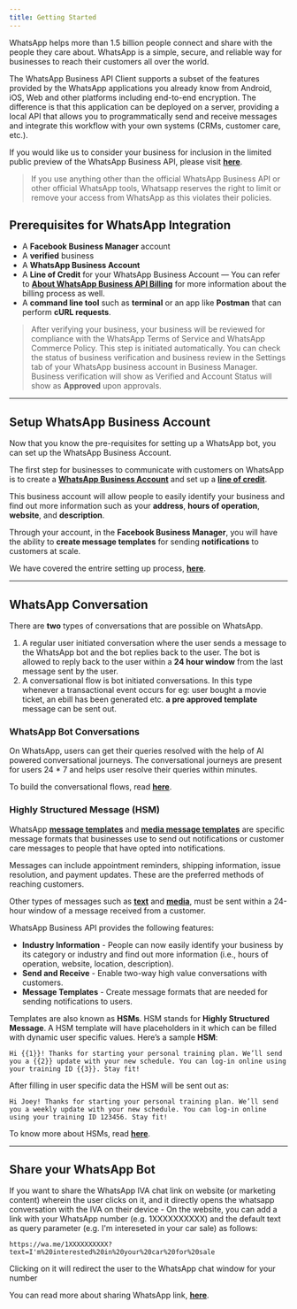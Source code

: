 ```yaml
---
title: Getting Started
---
```


WhatsApp helps more than 1.5 billion people connect and share with the people they care about. WhatsApp is a simple, secure, and reliable way for businesses to reach their customers all over the world.

The WhatsApp Business API Client supports a subset of the features provided by the WhatsApp applications you already know from Android, iOS, Web and other platforms including end-to-end encryption. The difference is that this application can be deployed on a server, providing a local API that allows you to programmatically send and receive messages and integrate this workflow with your own systems (CRMs, customer care, etc.).

If you would like us to consider your business for inclusion in the limited public preview of the WhatsApp Business API, please visit [**here**](https://www.facebook.com/business/m/whatsapp/business-api).

> If you use anything other than the official WhatsApp Business API or other official WhatsApp tools, Whatsapp reserves the right to limit or remove your access from WhatsApp as this violates their policies.

## Prerequisites for WhatsApp Integration  

- A **Facebook Business Manager** account
- A **verified** business
- A **WhatsApp Business Account**
- A **Line of Credit** for your WhatsApp Business Account — You can refer to [**About WhatsApp Business API Billing**](https://www.facebook.com/business/help/2225184664363779?id=2129163877102343) for more information about the billing process as well.
- A **command line tool** such as **terminal** or an app like **Postman** that can perform **cURL requests**.

> After verifying your business, your business will be reviewed for compliance with the WhatsApp Terms of Service and WhatsApp Commerce Policy. This step is initiated automatically. You can check the status of business verification and business review in the Settings tab of your WhatsApp business account in Business Manager. Business verification will show as Verified and Account Status will show as **Approved** upon approvals.

<hr>

## Setup WhatsApp Business Account

Now that you know the pre-requisites for setting up a WhatsApp bot, you can set up the WhatsApp Business Account.

The first step for businesses to communicate with customers on WhatsApp is to create a [**WhatsApp Business Account**](https://www.facebook.com/business/help/2087193751603668) and set up a [**line of credit**](https://www.facebook.com/business/help/1684730811624773?id=2129163877102343). 

This business account will allow people to easily identify your business and find out more information such as your **address**, **hours of operation**, **website**, and **description**. 

Through your account, in the **Facebook Business Manager**, you will have the ability to **create message templates** for sending **notifications** to customers at scale.

We have covered the entrire setting up process, [**here**](https://docs.haptik.ai/whatsapp/setup-wa).

<hr>

## WhatsApp Conversation

There are **two** types of conversations that are possible on WhatsApp. 

1. A regular user initiated conversation where the user sends a message to the WhatsApp bot and the bot replies back to the user. The bot is allowed to reply back to the user within a **24 hour window** from the last message sent by the user.
2. A conversational flow is bot initiated conversations. In this type whenever a transactional event occurs for eg: user bought a movie ticket, an ebill has been generated etc. **a pre approved template** message can be sent out.

### WhatsApp Bot Conversations

On WhatsApp, users can get their queries resolved with the help of AI powered conversational journeys. The conversational journeys are present for users 24 * 7 and helps user resolve their queries within minutes.

To build the conversational flows, read [**here**](https://docs.haptik.ai/whatsapp/cs-wa).

### Highly Structured Message (HSM)

WhatsApp [**message templates**](https://developers.facebook.com/docs/whatsapp/api/messages/message-templates) and [**media message templates**](https://developers.facebook.com/docs/whatsapp/api/messages/message-templates/media-message-templates) are specific message formats that businesses use to send out notifications or customer care messages to people that have opted into notifications. 

Messages can include appointment reminders, shipping information, issue resolution, and payment updates. These are the preferred methods of reaching customers.

Other types of messages such as [**text**](https://developers.facebook.com/docs/whatsapp/api/messages/text) and [**media**](https://developers.facebook.com/docs/whatsapp/api/messages/media), must be sent within a 24-hour window of a message received from a customer.

WhatsApp Business API provides the following features:

* **Industry Information** - People can now easily identify your business by its category or industry and find out more information (i.e., hours of operation, website, location, description).
* **Send and Receive** - Enable two-way high value conversations with customers.
* **Message Templates** - Create message formats that are needed for sending notifications to users.

Templates are also known as **HSMs**. HSM stands for **Highly Structured Message**. A HSM template will have placeholders in it which can be filled with dynamic user specific values. Here’s a sample **HSM**:

`Hi {{1}}! Thanks for starting your personal training plan. We’ll send you a {{2}} update with your new schedule. You can log-in online using your training ID {{3}}. Stay fit!`

After filling in user specific data the HSM will be sent out as:

`Hi Joey! Thanks for starting your personal training plan. We’ll send you a weekly update with your new schedule. You can log-in online using your training ID 123456. Stay fit!`

To know more about HSMs, read [**here**](https://docs.haptik.ai/whatsapp/sending-notifications).

<hr>

## Share your WhatsApp Bot

If you want to share the WhatsApp IVA chat link on website (or marketing content) wherein the user clicks on it, and it directly opens the whatsapp conversation with the IVA on their device - 
On the website, you can add a link with your WhatsApp number (e.g. 1XXXXXXXXXX) and the default text as query parameter (e.g. I'm intereseted in your car sale) as follows:

`https://wa.me/1XXXXXXXXXX?text=I'm%20interested%20in%20your%20car%20for%20sale`

Clicking on it will redirect the user to the WhatsApp chat window for your number 

You can read more about sharing WhatsApp link, [**here**](https://faq.whatsapp.com/general/chats/how-to-use-click-to-chat/).
